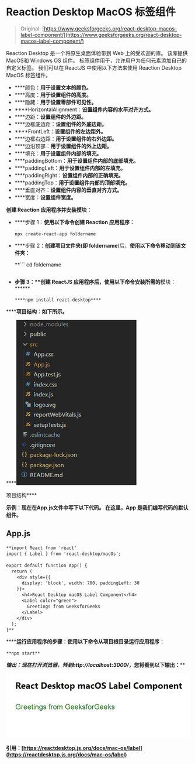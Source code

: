 # Reaction Desktop MacOS 标签组件

> Original: [https://www.geeksforgeeks.org/react-desktop-macos-label-component/](https://www.geeksforgeeks.org/react-desktop-macos-label-component/)

Reaction Desktop 是一个将原生桌面体验带到 Web 上的受欢迎的库。 该库提供MacOS和 Windows OS 组件。 标签组件用于，允许用户为任何元素添加自己的自定义标签。 我们可以在 ReactJS 中使用以下方法来使用 Reaction Desktop MacOS 标签组件。

*   ****颜色：**用于设置文本的颜色。**
*   ****高度：**用于设置组件的高度。**
*   ****隐藏：**用于设置零部件可见性。**
*   ****HorizontalAlignment：**设置组件内容的水平对齐方式。**
*   ****边距：**设置组件的外边距。**
*   ****边框底边距：**设置组件的外底边距。**
*   ****FrontLeft：**设置组件的左边距外。**
*   ****边框右边距：**用于设置组件的右外边距。**
*   ****边沿顶部：**用于设置组件的外上边距。**
*   ****填充：**用于设置组件内部的填充。**
*   ****paddingBottom：**用于设置组件内部的底部填充。**
*   ****paddingLeft：**用于设置组件内部的左填充。**
*   ****paddingRight：**设置组件内部的正确填充。**
*   ****paddingTop：**用于设置组件内部的顶部填充。**
*   ****垂直对齐：**设置组件内容的垂直对齐方式。**
*   ****宽度：**设置组件宽度。**

****创建 Reaction 应用程序并安装模块：****

*   ****步骤 1：**使用以下命令创建 Reaction 应用程序：**

    ```
    npx create-react-app foldername
    ```

*   ****步骤 2：**创建项目文件夹(即 foldername**)后，**使用以下命令移动到该文件夹：**

     **```
    cd foldername
    ```** 
*   ****步骤 3：**创建 ReactJS 应用程序后，使用以下命令安装所需的****模块：******

    ```
    ****npm install react-desktop****
    ```

********项目结构：**如下所示。******

****![](img/f04ae0d8b722a9fff0bd9bd138b29c23.png)

项目结构**** 

******示例：**现在在**App.js**文件中写下以下代码。 在这里，App 是我们编写代码的默认组件。****

## ****App.js****

```
**import React from 'react'
import { Label } from 'react-desktop/macOs';

export default function App() {
  return (
    <div style={{
      display: 'block', width: 700, paddingLeft: 30
    }}>
      <h4>React Desktop macOS Label Component</h4>
      <Label color="green">
        Greetings from GeeksforGeeks
      </Label>
    </div>
  );
}**
```

******运行应用程序的步骤：**使用以下命令从项目根目录运行应用程序：****

```
**npm start**
```

******输出：**现在打开浏览器，转到***http://localhost:3000/***，您将看到以下输出：****

****![](img/ff456e6247dfc0fc4d4a47bd8cea435c.png)****

******引用：**[https://reactdesktop.js.org/docs/mac-os/label](https://reactdesktop.js.org/docs/mac-os/label)****